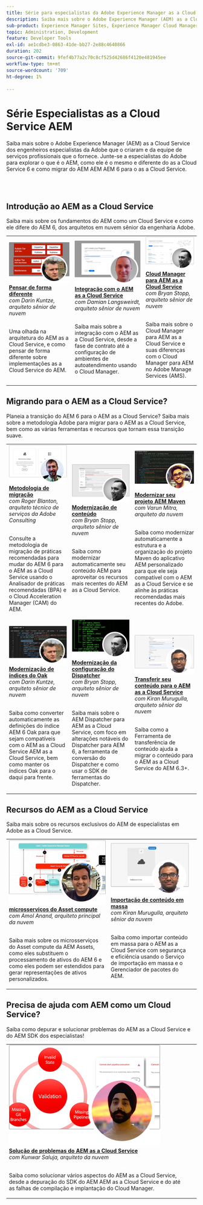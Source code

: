 ```yaml
---
title: Série para especialistas da Adobe Experience Manager as a Cloud Service
description: Saiba mais sobre o Adobe Experience Manager (AEM) as a Cloud Service na Adobe e seus próprios engenheiros especialistas que o criaram, além de serviços profissionais que o fornecem.
sub-product: Experience Manager Sites, Experience Manager Cloud Manager, Experience Manager Assets
topic: Administration, Development
feature: Developer Tools
exl-id: ae1cdbe3-0863-41de-bb27-2e88c4640866
duration: 202
source-git-commit: 9fef4b77a2c70c8cf525d42686f4120e481945ee
workflow-type: tm+mt
source-wordcount: '709'
ht-degree: 1%

---
```


# Série Especialistas as a Cloud Service AEM

Saiba mais sobre o Adobe Experience Manager (AEM) as a Cloud Service dos engenheiros especialistas da Adobe que o criaram e da equipe de serviços profissionais que o fornece. Junte-se a especialistas do Adobe para explorar o que é o AEM, como ele é o mesmo e diferente do as a Cloud Service 6 e como migrar do AEM AEM AEM 6 para o as a Cloud Service.

<br/> 
<br/>

## Introdução ao AEM as a Cloud Service

Saiba mais sobre os fundamentos do AEM como um Cloud Service e como ele difere do AEM 6, dos arquitetos em nuvem sênior da engenharia Adobe.

<table>
  <tr>
   <td>
      <a href="../../migration/moving-to-aem-as-a-cloud-service/introduction.md">
      <img alt="Pensar de forma diferente" src="./assets/thinking-differently.png"/>
      </a>
      <div>
         <a href="../../migration/moving-to-aem-as-a-cloud-service/introduction.md"><strong>Pensar de forma diferente</strong></a>         
         <br/><em>com Darin Kuntze, arquiteto sênior de nuvem</em>
      </div>
      <p>
        <br/>
         Uma olhada na arquitetura do AEM as a Cloud Service, e como pensar de forma diferente sobre implementações as a Cloud Service do AEM.
      </p>
     </td>   
     <td>
      <a href="../../migration/moving-to-aem-as-a-cloud-service/onboarding.md">
      <img alt="Integração ao AEM as a Cloud Service" src="./assets/onboarding.png"/>
      </a>
      <div>
         <a href="../../migration/moving-to-aem-as-a-cloud-service/onboarding.md"><strong>Integração com o AEM as a Cloud Service</strong></a>
         <br/><em>com Damian Langsweirdt, arquiteto sênior de nuvem</em>
      </div>
      <p>
        <br/>
         Saiba mais sobre a integração com o AEM as a Cloud Service, desde a fase de contrato até a configuração de ambientes de autoatendimento usando o Cloud Manager.
      </p>
   </td>     
   </td>   
     <td>
      <a href="../../migration/moving-to-aem-as-a-cloud-service/cloud-manager.md">
      <img alt="Cloud Manager" src="./assets/cloud-manager.png"/>
      </a>
      <div>
         <a href="../../migration/moving-to-aem-as-a-cloud-service/cloud-manager.md"><strong>Cloud Manager para AEM as a Cloud Service</strong></a>
         <br/><em>com Bryan Stopp, arquiteto sênior de nuvem</em>
      </div>
      <p>
        <br/>
         Saiba mais sobre o Cloud Manager para AEM as a Cloud Service e suas diferenças com o Cloud Manager para AEM no Adobe Manage Services (AMS).
      </p>
   </td> 
  </tr>
</table>

## Migrando para o AEM as a Cloud Service?

Planeia a transição do AEM 6 para o AEM as a Cloud Service? Saiba mais sobre a metodologia Adobe para migrar para o AEM as a Cloud Service, bem como as várias ferramentas e recursos que tornam essa transição suave.

<table>
  <tr>
   <td>
      <a href="../../migration/moving-to-aem-as-a-cloud-service/bpa-and-cam.md" target="_aem-experts-series-video">
      <img alt="A metodologia de migração" src="./assets/bpa-and-cam.png"/>
      </a>
      <div>
         <a href="../../migration/moving-to-aem-as-a-cloud-service/bpa-and-cam.md" target="_aem-experts-series-video"><strong>Metodologia de migração</strong></a>
         <br/><em>com Roger Blanton, arquiteto técnico de serviços da Adobe Consulting</em>
      </div>
      <p>
        <br/>
        Consulte a metodologia de migração de práticas recomendadas para mudar do AEM 6 para o AEM as a Cloud Service usando o Analisador de práticas recomendadas (BPA) e o Cloud Acceleration Manager (CAM) do AEM.
      </p>
   </td>   
     <td>
      <a href="../../migration/moving-to-aem-as-a-cloud-service/aem-modernization-tools.md" target="_aem-experts-series-video">
      <img alt="Modernização de conteúdo" src="./assets/aem-modernizer-tools.png"/>
      </a>
      <div>
         <a href="../../migration/moving-to-aem-as-a-cloud-service/aem-modernization-tools.md" target="_aem-experts-series-video"><strong>Modernização de conteúdo</strong></a>
         <br/><em>com Bryan Stopp, arquiteto sênior de nuvem</em>
      </div>
      <p>
        <br/>
         Saiba como modernizar automaticamente seu conteúdo AEM para aproveitar os recursos mais recentes do AEM as a Cloud Service.
      </p>
   </td>     
   </td>   
     <td>
      <a href="../../migration/moving-to-aem-as-a-cloud-service/repository-modernization.md" target="_aem-experts-series-video">
      <img alt="Modernizar seu projeto AEM Maven" src="./assets/repository-modernizer.png"/>
      </a>
      <div>
         <a href="../../migration/moving-to-aem-as-a-cloud-service/repository-modernization.md" target="_aem-experts-series-video"><strong>Modernizar seu projeto AEM Maven</strong></a>
         <br/><em>com Varun Mitra, arquiteto da nuvem</em>
      </div>
      <p>
        <br/>
         Saiba como modernizar automaticamente a estrutura e a organização do projeto Maven do aplicativo AEM personalizado para que ele seja compatível com o AEM as a Cloud Service e se alinhe às práticas recomendadas mais recentes do Adobe.
      </p>
   </td> 
  </tr>
  <tr>
   <td>
      <a href="../../migration/moving-to-aem-as-a-cloud-service/search-and-indexing.md" target="_aem-experts-series-video">
      <img alt="Modernização de índices do Oak" src="./assets/indexes.png"/>
      </a>
      <div>
         <a href="../../migration/moving-to-aem-as-a-cloud-service/search-and-indexing.md" target="_aem-experts-series-video"><strong>Modernização de índices do Oak</strong></a>
         <br/><em>com Darin Kuntze, arquiteto sênior de nuvem</em>
      </div>
      <p>
        <br/>
        Saiba como converter automaticamente as definições do índice AEM 6 Oak para que sejam compatíveis com o AEM as a Cloud Service AEM as a Cloud Service, bem como manter os índices Oak para o daqui para frente.
      </p>
   </td>   
     <td>
      <a href="../../migration/moving-to-aem-as-a-cloud-service/dispatcher.md" target="_aem-experts-series-video">
      <img alt="Modernização da configuração do Dispatcher" src="./assets/dispatcher.png"/>
      </a>
      <div>
         <a href="../../migration/moving-to-aem-as-a-cloud-service/dispatcher.md" target="_aem-experts-series-video"><strong>Modernização da configuração do Dispatcher</strong></a>
         <br/><em>com Bryan Stopp, arquiteto sênior de nuvem</em>
      </div>
      <p>
        <br/>
         Saiba mais sobre o AEM Dispatcher para AEM as a Cloud Service, com foco em alterações notáveis do Dispatcher para AEM 6, a ferramenta de conversão do Dispatcher e como usar o SDK de ferramentas do Dispatcher.
      </p>
   </td>     
   </td>   
     <td>
      <a href="../../migration/moving-to-aem-as-a-cloud-service/content-migration/content-transfer-tool.md" target="_aem-experts-series-video">
      <img alt="Transferir seu conteúdo para o AEM as a Cloud Service" src="./assets/content-transfer-tool.png"/>
      </a>
      <div>
         <a href="../../migration/moving-to-aem-as-a-cloud-service/content-migration/content-transfer-tool.md" target="_aem-experts-series-video"><strong>Transferir seu conteúdo para o AEM as a Cloud Service</strong></a>
         <br/><em>com Kiran Murugulla, arquiteto sênior da nuvem</em>
      </div>
      <p>
        <br/>
         Saiba como a Ferramenta de transferência de conteúdo ajuda a migrar o conteúdo para o AEM as a Cloud Service do AEM 6.3+.
      </p>
   </td> 
  </tr>  
</table>


## Recursos do AEM as a Cloud Service

Saiba mais sobre os recursos exclusivos do AEM de especialistas em Adobe as a Cloud Service.

<table>
  <tr>
   <td>
      <a href="../../migration/moving-to-aem-as-a-cloud-service/asset-compute-microservices.md" target="_aem-experts-series-video">
      <img alt="microsserviços do Asset compute" src="./assets/asset-compute-microservices.png"/>
      </a>
      <div>
         <a href="../../migration/moving-to-aem-as-a-cloud-service/asset-compute-microservices.md" target="_aem-experts-series-video"><strong>microsserviços do Asset compute</strong></a>
         <br/><em>com Amol Anand, arquiteto principal da nuvem</em>
      </div>
      <p>
        <br/>
        Saiba mais sobre os microsserviços do Asset compute da AEM Assets, como eles substituem o processamento de ativos do AEM 6 e como eles podem ser estendidos para gerar representações de ativos personalizados.
      </p>
   </td>   
   <td>
      <a href="../../migration/moving-to-aem-as-a-cloud-service/content-migration/bulk-import-service.md" target="_aem-experts-series-video">
      <img alt="Importação de conteúdo em massa" src="./assets/bulk-import.png"/>
      </a>
      <div>
         <a href="../../migration/moving-to-aem-as-a-cloud-service/content-migration/bulk-import-service.md" target="_aem-experts-series-video"><strong>Importação de conteúdo em massa</strong></a>
         <br/><em>com Kiran Murugulla, arquiteto sênior da nuvem</em>
      </div>
      <p>
        <br/>
        Saiba como importar conteúdo em massa para o AEM as a Cloud Service com segurança e eficiência usando o Serviço de importação em massa e o Gerenciador de pacotes do AEM.
      </p>
   </td> 
    <td></td>
  </tr>
</table>

## Precisa de ajuda com AEM como um Cloud Service?

Saiba como depurar e solucionar problemas do AEM as a Cloud Service e do AEM SDK dos especialistas!

<table>
  <tr>
   <td>
      <a href="../../migration/moving-to-aem-as-a-cloud-service/troubleshooting.md" target="_aem-experts-series-video">
      <img alt="Solução de problemas do AEM as a Cloud Service" src="./assets/troubleshooting.png"/>
      </a>
      <div>
         <a href="../../migration/moving-to-aem-as-a-cloud-service/troubleshooting.md" 
         target="_aem-experts-series-video"><strong>Solução de problemas do AEM as a Cloud Service</strong></a>
         <br/><em>com Kunwar Saluja, arquiteto da nuvem</em>
      </div>
      <p>
        <br/>
        Saiba como solucionar vários aspectos do AEM as a Cloud Service, desde a depuração do SDK do AEM AEM as a Cloud Service e do até as falhas de compilação e implantação do Cloud Manager.
      </p>
   </td>   
    <td></td>
    <td></td>
  </tr>
</table>
